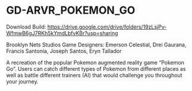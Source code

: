 # GD-ARVR_POKEMON_GO

Download Build: https://drive.google.com/drive/folders/19zLsjPv-WfmwB6gJ7RKh5kYmdLbfvKBr?usp=sharing

Brooklyn Nets Studios Game Designers: Emerson Celestial, Drei Gaurana, Francis Santonia, Joseph Santos, Eryn Tallador

A recreation of the popular Pokemon augmented reality game “Pokemon Go”. Users can catch different types of Pokemon from different places as well as battle different trainers (AI) that would challenge you throughout your journey.
